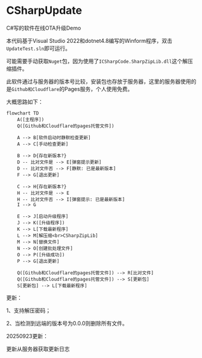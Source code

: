 # CSharpUpdate
C#写的软件在线OTA升级Demo



本代码基于Visual Studio 2022和dotnet4.8编写的Winform程序，双击`UpdateTest.sln`即可运行。

可能需要手动获取`Nuget`包，因为使用了`ICSharpCode.SharpZipLib.dll`这个解压缩插件。

此软件通过与服务器的版本号比较，安装包也存放于服务器，这里的服务器使用的是`Github和Cloudflare`的Pages服务，个人使用免费。

大概思路如下：

```mermaid
flowchart TD
    A([主程序])
    Q([Github和Cloudflare的pages托管文件])
    
    A --> B[软件启动时静默检查更新]
    A --> C[手动检查更新]
    
    B --> D{存在新版本?}
    D -- 比对文件是 --> E[弹窗提示更新]
    D -- 比对文件否 --> F[静默: 已是最新版本]
    F --> G[退出更新]
    
    C --> H{存在新版本?}
    H -- 比对文件是 --> E
    H -- 比对文件否 --> I[弹窗提示: 已是最新版本]
    I --> G
    
    E --> J[启动升级程序]
    J --> K([升级程序])
    K --> L[下载最新程序]
    L --> M[解压缩<br>CSharpZipLib]
    M --> N[替换文件]
    N --> O[创建批处理文件]
    O --> P([升级成功])
    P --> G[退出更新]
    
    Q([Github和Cloudflare的pages托管文件]) --> R[比对文件]
    Q([Github和Cloudflare的pages托管文件]) --> S[更新包]
    S[更新包] --> L[下载最新程序]
```



更新：

1、支持解压密码；

2、当检测到远端的版本号为0.0.0则删除所有文件。



20250923更新：

更新从服务器获取更新日志
